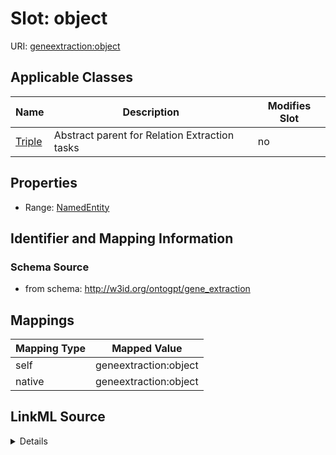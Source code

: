 

# Slot: object

URI: [geneextraction:object](http://w3id.org/ontogpt/gene_extractionobject)



<!-- no inheritance hierarchy -->





## Applicable Classes

| Name | Description | Modifies Slot |
| --- | --- | --- |
| [Triple](Triple.md) | Abstract parent for Relation Extraction tasks |  no  |







## Properties

* Range: [NamedEntity](NamedEntity.md)





## Identifier and Mapping Information







### Schema Source


* from schema: http://w3id.org/ontogpt/gene_extraction




## Mappings

| Mapping Type | Mapped Value |
| ---  | ---  |
| self | geneextraction:object |
| native | geneextraction:object |




## LinkML Source

<details>
```yaml
name: object
from_schema: http://w3id.org/ontogpt/gene_extraction
rank: 1000
alias: object
owner: Triple
domain_of:
- Triple
range: NamedEntity

```
</details>